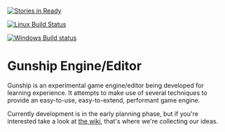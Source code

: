 [![Stories in Ready](https://badge.waffle.io/excaliburhissheath/gunship.png?label=ready&title=Ready)](https://waffle.io/excaliburhissheath/gunship)

[![Linux Build Status](https://travis-ci.org/excaliburHisSheath/Gunship.svg?branch=master)](https://travis-ci.org/excaliburHisSheath/Gunship)

[![Windows Build status](https://ci.appveyor.com/api/projects/status/v1jtjl6r1vthcke7)](https://ci.appveyor.com/project/excaliburHisSheath/gunship)

Gunship Engine/Editor
=====================

Gunship is an experimental game engine/editor being developed for learning experience. It attempts to make use of several techniques to provide an easy-to-use, easy-to-extend, performant game engine.

Currently development is in the early planning phase, but if you're interested take a look at [the wiki](https://github.com/excaliburHisSheath/OpenGDK/wiki), that's where we're collecting our ideas.
